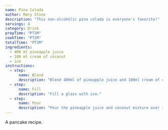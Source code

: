 ```yaml
---
name: Pina Colada
author: Mary Stone
description: "This non-alcoholic pina colada is everyone's favorite!"
servings: 4
category: Drink
prepTime: "PT1M"
cookTime: "PT2M"
totalTime: "PT3M"
ingredients:
  - 400 ml pineapple juice
  - 100 ml cream of coconut
  - ice
instructions:
  - step:
      name: Blend
      description: "Blend 400ml of pineapple juice and 100ml cream of coconut until smooth."
  - step:
      name: Fill
      description: "Fill a glass with ice."
  - step:
      name: Pour
      description: "Pour the pineapple juice and coconut mixture over ice."
---
```


A pancake recipe.

